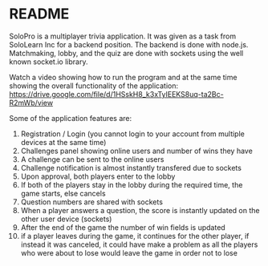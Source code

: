 # README #

SoloPro is a multiplayer trivia application. It was given as a task from SoloLearn Inc for a backend position. The backend is done with node.js. Matchmaking, lobby, and the quiz are done with sockets using the well known socket.io library.

Watch a video showing how to run the program and at the same time showing the overall functionality of the application:
https://drive.google.com/file/d/1HSskH8_k3xTyIEEKS8uq-ta2Bc-R2mWb/view

Some of the application features are:
1. Registration / Login (you cannot login to your account from multiple devices at the same time)
2. Challenges panel showing online users and number of wins they have
3. A challenge can be sent to the online users
4. Challenge notification is almost instantly transfered due to sockets
5. Upon approval, both players enter to the lobby
6. If both of the players stay in the lobby during the required time, the game starts, else cancels
7. Question numbers are shared with sockets
8. When a player answers a question, the score is instantly updated on the other user device (sockets)
9. After the end of the game the number of win fields is updated
10. if a player leaves during the game, it continues for the other player,
if instead it was canceled, it could have make a problem as all the players who were about to lose would leave the game in order not to lose 
